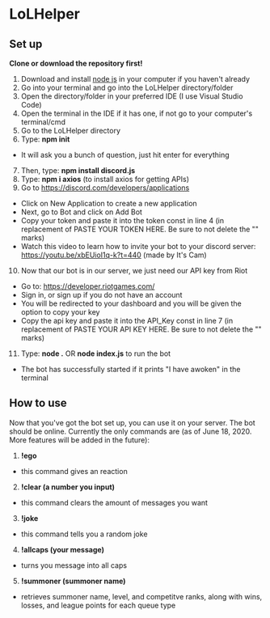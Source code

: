 # LoLHelper
## Set up
**Clone or download the repository first!**
1) Download and install [node js](https://nodejs.org/en/download/) in your computer if you haven't already
2) Go into your terminal and go into the LoLHelper directory/folder
3) Open the directory/folder in your preferred IDE (I use Visual Studio Code)
4) Open the terminal in the IDE if it has one, if not go to your computer's terminal/cmd
5) Go to the LoLHelper directory
6) Type: **npm init**
  - It will ask you a bunch of question, just hit enter for everything
7) Then, type: **npm install discord.js**
8) Type: **npm i axios** (to install axios for getting APIs)
9) Go to https://discord.com/developers/applications
  - Click on New Application to create a new application
  - Next, go to Bot and click on Add Bot
  - Copy your token and paste it into the token const in line 4 (in replacement of PASTE YOUR TOKEN HERE. Be sure to not delete the "" marks)
  - Watch this video to learn how to invite your bot to your discord server: https://youtu.be/xbEUioI1q-k?t=440 (made by It's Cam)
10) Now that our bot is in our server, we just need our API key from Riot
  - Go to: https://developer.riotgames.com/
  - Sign in, or sign up if you do not have an account
  - You will be redirected to your dashboard and you will be given the option to copy your key
  - Copy the api key and paste it into the API_Key const in line 7 (in replacement of PASTE YOUR API KEY HERE. Be sure to not delete the "" marks)
11) Type: **node .** OR **node index.js** to run the bot
  - The bot has successfully started if it prints "I have awoken" in the terminal
## How to use
Now that you've got the bot set up, you can use it on your server.
The bot should be online.
Currently the only commands are (as of June 18, 2020. More features will be added in the future):
1) **!ego** 
  - this command gives an reaction
2) **!clear (a number you input)**
  - this command clears the amount of messages you want
3) **!joke**
  - this command tells you a random joke
4) **!allcaps (your message)**
  - turns you message into all caps
5) **!summoner (summoner name)**
  - retrieves summoner name, level, and competitve ranks, along with wins, losses, and league points for each queue type
